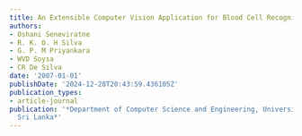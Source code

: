 ```yaml
---
title: An Extensible Computer Vision Application for Blood Cell Recognition and Analysis
authors:
- Oshani Seneviratne
- R. K. O. H Silva
- G. P. M Priyankara
- WVD Soysa
- CR De Silva
date: '2007-01-01'
publishDate: '2024-12-28T20:43:59.436105Z'
publication_types:
- article-journal
publication: '*Department of Computer Science and Engineering, University of Moratuwa,
  Sri Lanka*'
---
```

